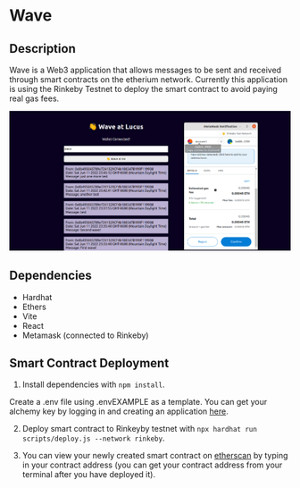 # Wave

## Description

Wave is a Web3 application that allows messages to be sent and received through smart contracts on the etherium network. Currently this application is using the Rinkeby Testnet to deploy the smart contract to avoid paying real gas fees.

![Alt text](https://github.com/LucusR/Wave/blob/main/smart-contract/assets/1.png)

## Dependencies

- Hardhat
- Ethers
- Vite
- React
- Metamask (connected to Rinkeby)

## Smart Contract Deployment

1) Install dependencies with `npm install`.

Create a .env file using .envEXAMPLE as a template. You can get your alchemy key by logging in and creating an application [here](https://www.alchemy.com/).

2) Deploy smart contract to Rinkeyby testnet with `npx hardhat run scripts/deploy.js --network rinkeby`.

3) You can view your newly created smart contract on [etherscan](https://rinkeby.etherscan.io/) by typing in your contract address (you can get your contract address from your terminal after you have deployed it).


